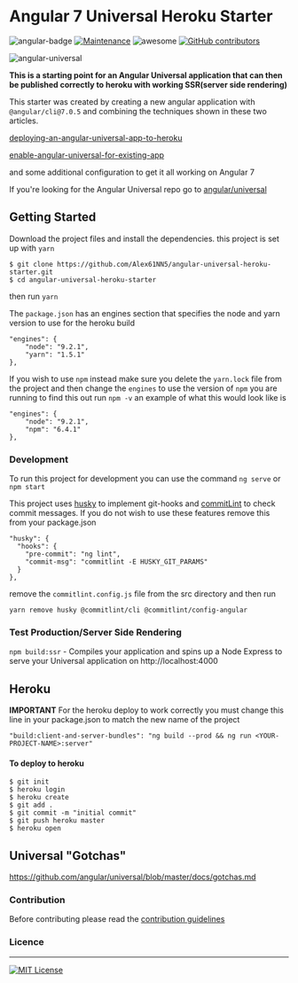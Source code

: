 # Angular 7 Universal Heroku Starter

![angular-badge](https://img.shields.io/badge/Angular-7.0.5-red.svg) [![Maintenance](https://img.shields.io/badge/Maintained-yes-green.svg)](https://github.com/Alex61NN5/angular-universal-heroku-starter/graphs/commit-activity) ![awesome](https://img.shields.io/badge/awesome-yes-blue.svg) [![GitHub contributors](https://img.shields.io/github/contributors/Naereen/StrapDown.js.svg)](https://github.com/Alex61NN5/angular-universal-heroku-starter/graphs/contributors/)

![angular-universal](https://user-images.githubusercontent.com/20350641/48462006-7ab8c500-e82a-11e8-8f0a-cedf39303957.png)

**This is a starting point for an Angular Universal application that can then be published correctly to heroku with working SSR(server side rendering)**

This starter was created by creating a new angular application with `@angular/cli@7.0.5` and combining the techniques shown in these two articles.

[deploying-an-angular-universal-app-to-heroku](https://medium.com/augie-gardner/deploying-an-angular-universal-app-to-heroku-eca2b7966947)

[enable-angular-universal-for-existing-app](https://medium.com/@mafshin/enable-angular-universal-for-existing-app-3a17694b9177)

and some additional configuration to get it all working on Angular 7

If you're looking for the Angular Universal repo go to [angular/universal](https://github.com/angular/universal)

## Getting Started

Download the project files and install the dependencies. this project is set up with `yarn`

```
$ git clone https://github.com/Alex61NN5/angular-universal-heroku-starter.git
$ cd angular-universal-heroku-starter
```
then run `yarn`

The `package.json` has an engines section that specifies the node and yarn version to use for the heroku build

```
"engines": {
    "node": "9.2.1",
    "yarn": "1.5.1"
},
```

If you wish to use `npm` instead make sure you delete the `yarn.lock` file from the project and then change the `engines` to use the version of `npm` you are running to find this out run `npm -v` an example of what this would look like is 

```
"engines": {
    "node": "9.2.1",
    "npm": "6.4.1"
},
```

### Development

To run this project for development you can use the command `ng serve` or `npm start`

This project uses [husky](https://github.com/typicode/husky) to implement git-hooks and [commitLint](https://github.com/marionebl/commitlint) to check commit messages. If you do not wish to use these features remove this from your package.json

```
"husky": {
  "hooks": {
    "pre-commit": "ng lint",
    "commit-msg": "commitlint -E HUSKY_GIT_PARAMS"
  }
},
```
remove the `commitlint.config.js` file from the src directory and then run 

`yarn remove husky @commitlint/cli @commitlint/config-angular`

### Test Production/Server Side Rendering

`npm build:ssr` - Compiles your application and spins up a Node Express to serve your Universal application on http://localhost:4000

## Heroku

**IMPORTANT** For the heroku deploy to work correctly you must change this line in your package.json to match the new name of the project

`"build:client-and-server-bundles": "ng build --prod && ng run <YOUR-PROJECT-NAME>:server"`

#### To deploy to heroku

```
$ git init
$ heroku login
$ heroku create
$ git add .
$ git commit -m "initial commit"
$ git push heroku master
$ heroku open
```

## Universal "Gotchas"

https://github.com/angular/universal/blob/master/docs/gotchas.md

### Contribution

Before contributing please read the [contribution guidelines](https://github.com/Alex61NN5/angular-universal-heroku-starter/blob/master/CONTRIBUTION.md)

### Licence
<hr>

[![MIT License](https://img.shields.io/badge/license-MIT-blue.svg?style=flat)](/LICENSE)
